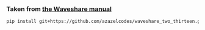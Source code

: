 ### Taken from [the Waveshare manual](https://www.waveshare.com/wiki/2.13inch_e-Paper_HAT_Manual)

```bash
pip install git+https://github.com/azazelcodes/waveshare_two_thirteen.git
```

